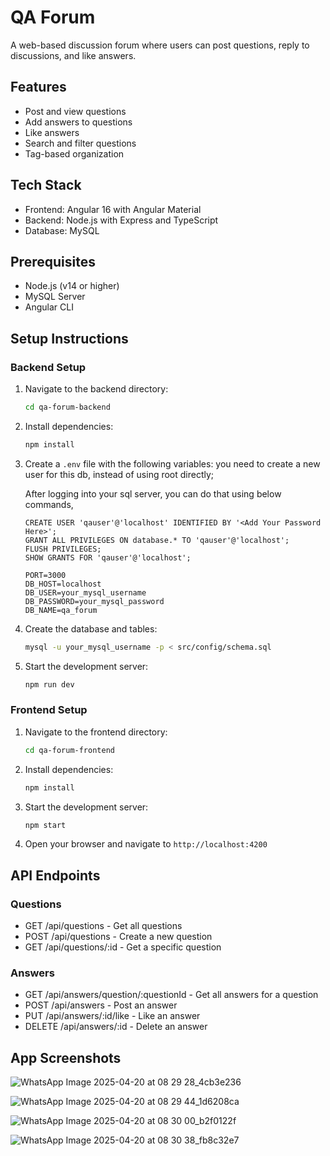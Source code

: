 # QA Forum

A web-based discussion forum where users can post questions, reply to discussions, and like answers.

## Features

- Post and view questions
- Add answers to questions
- Like answers
- Search and filter questions
- Tag-based organization

## Tech Stack

- Frontend: Angular 16 with Angular Material
- Backend: Node.js with Express and TypeScript
- Database: MySQL

## Prerequisites

- Node.js (v14 or higher)
- MySQL Server
- Angular CLI

## Setup Instructions

### Backend Setup

1. Navigate to the backend directory:
   ```bash
   cd qa-forum-backend
   ```

2. Install dependencies:
   ```bash
   npm install
   ```

3. Create a `.env` file with the following variables:
    you need to create a new user for this db, instead of using root directly;

    After logging into your sql server, you can do that using below commands,
    
    ```
    CREATE USER 'qauser'@'localhost' IDENTIFIED BY '<Add Your Password Here>';
    GRANT ALL PRIVILEGES ON database.* TO 'qauser'@'localhost';
    FLUSH PRIVILEGES;
    SHOW GRANTS FOR 'qauser'@'localhost';
    ```

   ```
   PORT=3000
   DB_HOST=localhost
   DB_USER=your_mysql_username
   DB_PASSWORD=your_mysql_password
   DB_NAME=qa_forum
   ```

4. Create the database and tables:
   ```bash
   mysql -u your_mysql_username -p < src/config/schema.sql
   ```

5. Start the development server:
   ```bash
   npm run dev
   ```

### Frontend Setup

1. Navigate to the frontend directory:
   ```bash
   cd qa-forum-frontend
   ```

2. Install dependencies:
   ```bash
   npm install
   ```

3. Start the development server:
   ```bash
   npm start
   ```

4. Open your browser and navigate to `http://localhost:4200`

## API Endpoints

### Questions
- GET /api/questions - Get all questions
- POST /api/questions - Create a new question
- GET /api/questions/:id - Get a specific question

### Answers
- GET /api/answers/question/:questionId - Get all answers for a question
- POST /api/answers - Post an answer
- PUT /api/answers/:id/like - Like an answer
- DELETE /api/answers/:id - Delete an answer

## App Screenshots
![WhatsApp Image 2025-04-20 at 08 29 28_4cb3e236](https://github.com/user-attachments/assets/7edd784a-c851-431c-b432-bc25e35d4aa5)


![WhatsApp Image 2025-04-20 at 08 29 44_1d6208ca](https://github.com/user-attachments/assets/39f45440-5dd0-4e24-8038-a8b45e60a4b2)


![WhatsApp Image 2025-04-20 at 08 30 00_b2f0122f](https://github.com/user-attachments/assets/bcf6591b-35d2-4a71-a7a2-6b28bec27804)


![WhatsApp Image 2025-04-20 at 08 30 38_fb8c32e7](https://github.com/user-attachments/assets/bb6dbdce-a49d-40fb-b2d5-d000da7c0e36)
